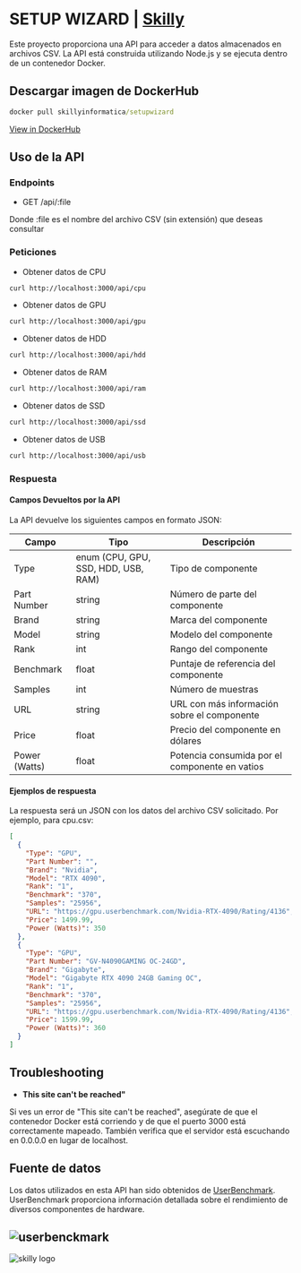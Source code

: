 # SETUP WIZARD | [Skilly](https://www.skilly.es)

Este proyecto proporciona una API para acceder a datos almacenados en archivos CSV. La API está construida utilizando Node.js y se ejecuta dentro de un contenedor Docker.

## Descargar imagen de DockerHub

~~~cmd
docker pull skillyinformatica/setupwizard
~~~

[View in DockerHub](https://hub.docker.com/r/skillyinformatica/setupwizard)

## Uso de la API

### Endpoints

- GET /api/:file

Donde :file es el nombre del archivo CSV (sin extensión) que deseas consultar

### Peticiones

- Obtener datos de CPU
~~~bash
curl http://localhost:3000/api/cpu
~~~
- Obtener datos de GPU
~~~bash
curl http://localhost:3000/api/gpu
~~~
- Obtener datos de HDD
~~~bash
curl http://localhost:3000/api/hdd
~~~
- Obtener datos de RAM
~~~bash
curl http://localhost:3000/api/ram
~~~
- Obtener datos de SSD
~~~bash
curl http://localhost:3000/api/ssd
~~~
- Obtener datos de USB
~~~bash
curl http://localhost:3000/api/usb
~~~

### Respuesta

#### Campos Devueltos por la API

La API devuelve los siguientes campos en formato JSON:

| Campo       | Tipo                                      | Descripción                                        |
|-------------|-------------------------------------------|----------------------------------------------------|
| Type        | enum (CPU, GPU, SSD, HDD, USB, RAM)       | Tipo de componente                                 |
| Part Number | string                                    | Número de parte del componente                     |
| Brand       | string                                    | Marca del componente                               |
| Model       | string                                    | Modelo del componente                              |
| Rank        | int                                       | Rango del componente                               |
| Benchmark   | float                                     | Puntaje de referencia del componente               |
| Samples     | int                                       | Número de muestras                                 |
| URL         | string                                    | URL con más información sobre el componente        |
| Price       | float                                     | Precio del componente en dólares                   |
| Power (Watts)| float                                    | Potencia consumida por el componente en vatios     |


#### Ejemplos de respuesta

La respuesta será un JSON con los datos del archivo CSV solicitado. Por ejemplo, para cpu.csv:
~~~json
[
  {
    "Type": "GPU",
    "Part Number": "",
    "Brand": "Nvidia",
    "Model": "RTX 4090",
    "Rank": "1",
    "Benchmark": "370",
    "Samples": "25956",
    "URL": "https://gpu.userbenchmark.com/Nvidia-RTX-4090/Rating/4136",
    "Price": 1499.99,
    "Power (Watts)": 350
  },
  {
    "Type": "GPU",
    "Part Number": "GV-N4090GAMING OC-24GD",
    "Brand": "Gigabyte",
    "Model": "Gigabyte RTX 4090 24GB Gaming OC",
    "Rank": "1",
    "Benchmark": "370",
    "Samples": "25956",
    "URL": "https://gpu.userbenchmark.com/Nvidia-RTX-4090/Rating/4136",
    "Price": 1599.99,
    "Power (Watts)": 360
  }
]
~~~

## Troubleshooting

- **This site can't be reached"**

Si ves un error de "This site can't be reached", asegúrate de que el contenedor Docker está corriendo y de que el puerto 3000 está correctamente mapeado. También verifica que el servidor está escuchando en 0.0.0.0 en lugar de localhost.

## Fuente de datos

Los datos utilizados en esta API han sido obtenidos de [UserBenchmark](https://www.userbenchmark.com/). UserBenchmark proporciona información detallada sobre el rendimiento de diversos componentes de hardware.

![userbenckmark](https://www.userbenchmark.com/resources/img/wri/bench-speed/generic-badge.png)
---

![skilly logo](https://skilly.es/media/img/7AC943_black_transparent.png)
